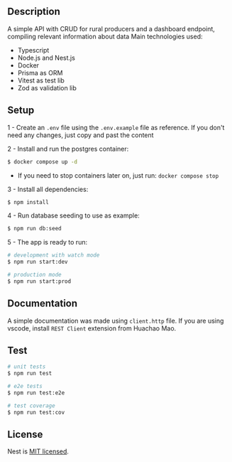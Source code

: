 ## Description

A simple API with CRUD for rural producers and a dashboard endpoint, compiling relevant information about data
Main technologies used:
- Typescript
- Node.js and Nest.js
- Docker
- Prisma as ORM
- Vitest as test lib
- Zod as validation lib

## Setup

1 - Create an `.env` file using the `.env.example` file as reference. If you don't need any changes, just copy and past the content

2 - Install and run the postgres container:
```bash
$ docker compose up -d
```
- If you need to stop containers later on, just run: `docker compose stop`

3 - Install all dependencies:
```bash
$ npm install
```

4 - Run database seeding to use as example:

```bash
$ npm run db:seed
```

5 - The app is ready to run:

```bash
# development with watch mode
$ npm run start:dev

# production mode
$ npm run start:prod
```

## Documentation

A simple documentation was made using `client.http` file. If you are using vscode, install `REST Client` extension from Huachao Mao.

## Test

```bash
# unit tests
$ npm run test

# e2e tests
$ npm run test:e2e

# test coverage
$ npm run test:cov
```

## License

Nest is [MIT licensed](LICENSE).
